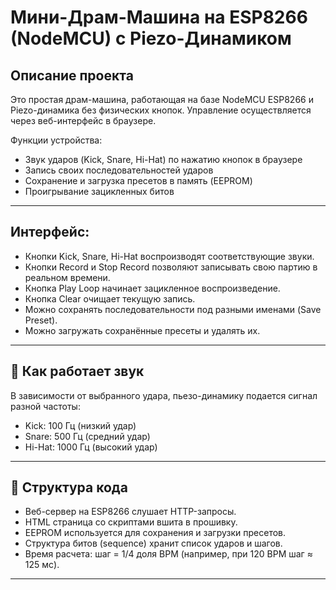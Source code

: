 # Мини-Драм-Машина на ESP8266 (NodeMCU) с Piezo-Динамиком

## Описание проекта

Это простая драм-машина, работающая на базе NodeMCU ESP8266 и Piezo-динамика без физических кнопок. Управление осуществляется через веб-интерфейс в браузере.

Функции устройства:
- Звук ударов (Kick, Snare, Hi-Hat) по нажатию кнопок в браузере
- Запись своих последовательностей ударов
- Сохранение и загрузка пресетов в память (EEPROM)
- Проигрывание зацикленных битов

---

## Интерфейс:
- Кнопки Kick, Snare, Hi-Hat воспроизводят соответствующие звуки.
- Кнопки Record и Stop Record позволяют записывать свою партию в реальном времени.
- Кнопка Play Loop начинает зацикленное воспроизведение.
- Кнопка Clear очищает текущую запись.
- Можно сохранять последовательности под разными именами (Save Preset).
- Можно загружать сохранённые пресеты и удалять их.

---

## 🥁 Как работает звук

В зависимости от выбранного удара, пьезо-динамику подается сигнал разной частоты:
- Kick: 100 Гц (низкий удар)
- Snare: 500 Гц (средний удар)
- Hi-Hat: 1000 Гц (высокий удар)

---

## 🧠 Структура кода

- Веб-сервер на ESP8266 слушает HTTP-запросы.
- HTML страница со скриптами вшита в прошивку.
- EEPROM используется для сохранения и загрузки пресетов.
- Структура битов (sequence) хранит список ударов и шагов.
- Время расчета: шаг = 1/4 доля BPM (например, при 120 BPM шаг ≈ 125 мс).

---
